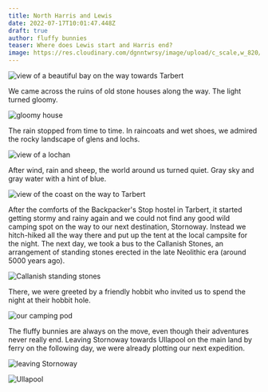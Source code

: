 ```yaml
---
title: North Harris and Lewis
date: 2022-07-17T10:01:47.448Z
draft: true
author: fluffy bunnies
teaser: Where does Lewis start and Harris end?
image: https://res.cloudinary.com/dgnntwrsy/image/upload/c_scale,w_820/v1658053231/IMG_20220702_090205_vbdlmu.jpg
---
```

![view of a beautiful bay on the way towards Tarbert](https://res.cloudinary.com/dgnntwrsy/image/upload/c_scale,w_839/v1658053224/IMG_20220702_093858_tgjgid.jpg)

We came across the ruins of old stone houses along the way. The light turned gloomy.

![gloomy house](https://res.cloudinary.com/dgnntwrsy/image/upload/c_scale,w_866/v1658053233/IMG_20220702_094257_bskreu.jpg)

The rain stopped from time to time. In raincoats and wet shoes, we admired the rocky landscape of glens and lochs.

![view of a lochan](https://res.cloudinary.com/dgnntwrsy/image/upload/c_scale,w_927/v1658053242/IMG_20220702_114937_u4ycns.jpg)

After wind, rain and sheep, the world around us turned quiet. Gray sky and gray water with a hint of blue.

![view of the coast on the way to Tarbert](https://res.cloudinary.com/dgnntwrsy/image/upload/c_scale,w_879/v1658053251/IMG_20220702_090755180_ki6eyf.jpg)

After the comforts of the Backpacker's Stop hostel in Tarbert, it started getting stormy and rainy again and we could not find any good wild camping spot on the way to our next destination, Stornoway. Instead we hitch-hiked all the way there and put up the tent at the local campsite for the night. The next day, we took a bus to the Callanish Stones, an arrangement of standing stones erected in the late Neolithic era (around 5000 years ago).

![Callanish standing stones](https://res.cloudinary.com/dgnntwrsy/image/upload/c_scale,w_833/v1658053261/IMG_20220704_152719056.MP_dppfzv.jpg)

There, we were greeted by a friendly hobbit who invited us to spend the night at their hobbit hole.

![our camping pod](https://res.cloudinary.com/dgnntwrsy/image/upload/c_scale,w_833/v1658053256/IMG_20220704_140925687_vwcuoc.jpg)

The fluffy bunnies are always on the move, even though their adventures never really end. Leaving Stornoway towards Ullapool on the main land by ferry on the following day, we were already plotting our next expedition.

![leaving Stornoway](https://res.cloudinary.com/dgnntwrsy/image/upload/c_scale,w_908/v1658053245/IMG_20220705_130350911.MP_fukpst.jpg)

![Ullapool](https://res.cloudinary.com/dgnntwrsy/image/upload/c_scale,w_868/v1658053253/IMG_20220705_191544159_pdoepn.jpg)